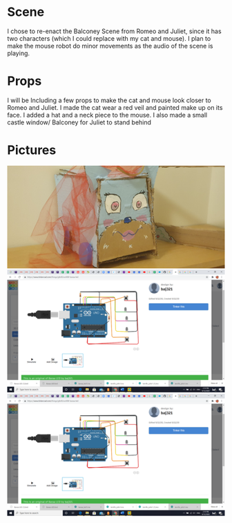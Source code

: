 # Scene
I chose to re-enact the Balconey Scene from Romeo and Juliet, since it has two characters (which I could replace with my cat and mouse). I plan to make the mouse robot do minor movements as the audio of the scene is playing.
# Props
I will be Including a few props to make the cat and mouse look closer to Romeo and Juliet. I made the cat wear a red veil and painted make up on its face. I added a hat and a neck piece to the mouse.
I also made a small castle window/ Balconey for Juliet to stand behind
# Pictures
![Alt Text](https://github.com/BaraaAlJorf/PerformingRobots/blob/master/RobotShakespeare/20201017_214744.jpg)
![Alt Text](https://github.com/BaraaAlJorf/PerformingRobots/blob/master/September14/2020-09-12%20(5).png)
![Alt Text](https://github.com/BaraaAlJorf/PerformingRobots/blob/master/September14/2020-09-12%20(5).png)

